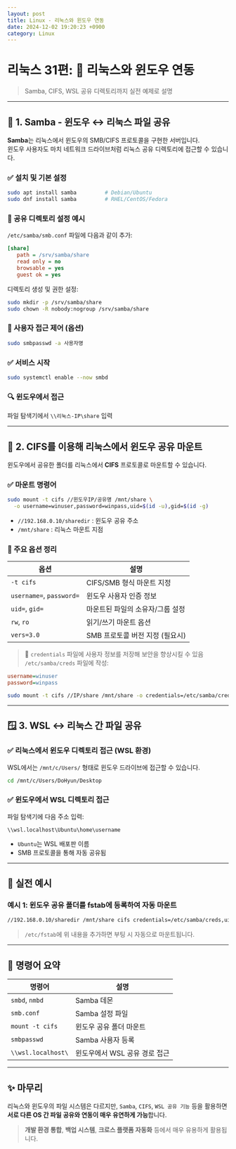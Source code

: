 ```yaml
---
layout: post
title: Linux - 리눅스와 윈도우 연동
date: 2024-12-02 19:20:23 +0900
category: Linux
---
```

# 리눅스 31편: 🔄 리눅스와 윈도우 연동
> Samba, CIFS, WSL 공유 디렉토리까지 실전 예제로 설명

---

## 🧩 1. Samba - 윈도우 ↔ 리눅스 파일 공유

**Samba**는 리눅스에서 윈도우의 SMB/CIFS 프로토콜을 구현한 서버입니다.  
윈도우 사용자도 마치 네트워크 드라이브처럼 리눅스 공유 디렉토리에 접근할 수 있습니다.

### ✅ 설치 및 기본 설정

```bash
sudo apt install samba         # Debian/Ubuntu
sudo dnf install samba         # RHEL/CentOS/Fedora
```

### 🔧 공유 디렉토리 설정 예시

`/etc/samba/smb.conf` 파일에 다음과 같이 추가:

```ini
[share]
   path = /srv/samba/share
   read only = no
   browsable = yes
   guest ok = yes
```

디렉토리 생성 및 권한 설정:

```bash
sudo mkdir -p /srv/samba/share
sudo chown -R nobody:nogroup /srv/samba/share
```

### 🔐 사용자 접근 제어 (옵션)

```bash
sudo smbpasswd -a 사용자명
```

### ✅ 서비스 시작

```bash
sudo systemctl enable --now smbd
```

### 🔍 윈도우에서 접근

파일 탐색기에서 `\\리눅스-IP\share` 입력

---

## 🔗 2. CIFS를 이용해 리눅스에서 윈도우 공유 마운트

윈도우에서 공유한 폴더를 리눅스에서 **CIFS** 프로토콜로 마운트할 수 있습니다.

### ✅ 마운트 명령어

```bash
sudo mount -t cifs //윈도우IP/공유명 /mnt/share \
  -o username=winuser,password=winpass,uid=$(id -u),gid=$(id -g)
```

- `//192.168.0.10/sharedir` : 윈도우 공유 주소
- `/mnt/share` : 리눅스 마운트 지점

### 🧾 주요 옵션 정리

| 옵션 | 설명 |
|------|------|
| `-t cifs` | CIFS/SMB 형식 마운트 지정 |
| `username=`, `password=` | 윈도우 사용자 인증 정보 |
| `uid=`, `gid=` | 마운트된 파일의 소유자/그룹 설정 |
| `rw`, `ro` | 읽기/쓰기 마운트 옵션 |
| `vers=3.0` | SMB 프로토콜 버전 지정 (필요시) |

> 🔐 `credentials` 파일에 사용자 정보를 저장해 보안을 향상시킬 수 있음  
`/etc/samba/creds` 파일에 작성:

```ini
username=winuser
password=winpass
```

```bash
sudo mount -t cifs //IP/share /mnt/share -o credentials=/etc/samba/creds
```

---

## 🪟 3. WSL ↔ 리눅스 간 파일 공유

### ✅ 리눅스에서 윈도우 디렉토리 접근 (WSL 환경)

WSL에서는 `/mnt/c/Users/` 형태로 윈도우 드라이브에 접근할 수 있습니다.

```bash
cd /mnt/c/Users/DoHyun/Desktop
```

### ✅ 윈도우에서 WSL 디렉토리 접근

파일 탐색기에 다음 주소 입력:

```
\\wsl.localhost\Ubuntu\home\username
```

- `Ubuntu`는 WSL 배포판 이름
- SMB 프로토콜을 통해 자동 공유됨

---

## 🧪 실전 예시

### 예시 1: 윈도우 공유 폴더를 fstab에 등록하여 자동 마운트

```bash
//192.168.0.10/sharedir /mnt/share cifs credentials=/etc/samba/creds,uid=1000,gid=1000,iocharset=utf8 0 0
```

> `/etc/fstab`에 위 내용을 추가하면 부팅 시 자동으로 마운트됩니다.

---

## 📎 명령어 요약

| 명령어 | 설명 |
|--------|------|
| `smbd`, `nmbd` | Samba 데몬 |
| `smb.conf` | Samba 설정 파일 |
| `mount -t cifs` | 윈도우 공유 폴더 마운트 |
| `smbpasswd` | Samba 사용자 등록 |
| `\\wsl.localhost\` | 윈도우에서 WSL 공유 경로 접근 |

---

## ✨ 마무리

리눅스와 윈도우의 파일 시스템은 다르지만, `Samba`, `CIFS`, `WSL 공유 기능` 등을 활용하면  
**서로 다른 OS 간 파일 공유와 연동이 매우 유연하게 가능**합니다.

> **개발 환경 통합**, **백업 시스템**, **크로스 플랫폼 자동화** 등에서 매우 유용하게 활용됩니다.